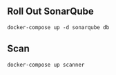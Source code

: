 ## Roll Out SonarQube
```
docker-compose up -d sonarqube db
```

## Scan
```
docker-compose up scanner
```